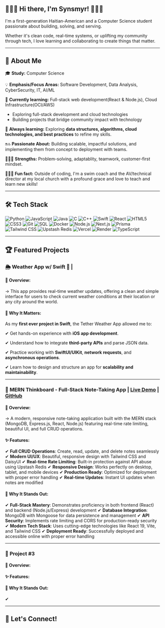 ## 👨🏾‍💻 Hi there, I'm Synsmyr! 🙋🏾‍♂️
I'm a first-generation Haitian-American and a Computer Science student passionate about building, solving, and serving.

Whether it's clean code, real-time systems, or uplifting my community through tech, I love learning and collaborating to create things that matter.

---

## 🚀 About Me  

🎓 **Study:** Computer Science

💡 **Emphasis/Focus Areas:** Software Development, Data Analysis, CyberSecurity, IT, AI/ML

🔭 **Currently learning:** Full-stack web development(React & Node.js), Cloud Infrastructure(OCI/AWS)
- Exploring full-stack development and cloud technologies
- Building projects that bridge community impact with technology

🌱 **Always learning:** Exploring **data structures, algorithms, cloud technologies, and best practices** to refine my skills.  

🔛🔝 **Passionate About:** Building scalable, impactful solutions, and implementing them from concept to deployment with teams.

🏋🏾‍♂️ **Strengths:** Problem-solving, adaptablity, teamwork, customer-first mindset.

🏊🏾‍♂️ **Fun fact:** Outside of coding, I'm a swim coach and the AV/technical director at my local church with a profound grace and love to teach and learn new skills!

---

## 🛠️ Tech Stack 

![Python](https://img.shields.io/badge/-Python-3776AB?style=flat-square&logo=python&logoColor=white)
![JavaScript](https://img.shields.io/badge/-JavaScript-F7DF1E?style=flat-square&logo=javascript&logoColor=black)
![Java](https://img.shields.io/badge/-Java-007396?style=flat-square&logo=java&logoColor=white)
![C](https://img.shields.io/badge/-C-00599C?style=flat-square&logo=c&logoColor=white)
![C++](https://img.shields.io/badge/-C++-00599C?style=flat-square&logo=c%2B%2B&logoColor=white)
![Swift](https://img.shields.io/badge/-Swift-FA7343?style=flat-square&logo=swift&logoColor=white)
![React](https://img.shields.io/badge/-React-61DAFB?style=flat-square&logo=react&logoColor=black)
![HTML5](https://img.shields.io/badge/-HTML5-E34F26?style=flat-square&logo=html5&logoColor=white)
![CSS3](https://img.shields.io/badge/-CSS3-1572B6?style=flat-square&logo=css3&logoColor=white)
![Git](https://img.shields.io/badge/-Git-F05032?style=flat-square&logo=git&logoColor=white)
![SQL](https://img.shields.io/badge/-SQL-4479A1?style=flat-square&logo=mysql&logoColor=white)
![Docker](https://img.shields.io/badge/-Docker-2496ED?style=flat-square&logo=docker&logoColor=white)
![Node.js](https://img.shields.io/badge/-Node.js-339933?style=flat-square&logo=node.js&logoColor=white)
![Next.js](https://img.shields.io/badge/-Next.js-000000?style=flat-square&logo=next.js&logoColor=white)
![Prisma](https://img.shields.io/badge/-Prisma-2D3748?style=flat-square&logo=prisma&logoColor=white)
![Tailwind CSS](https://img.shields.io/badge/-Tailwind%20CSS-06B6D4?style=flat-square&logo=tailwind-css&logoColor=white)
![Upstash Redis](https://img.shields.io/badge/-Upstash%20Redis-0F172A?style=flat-square&logo=redis&logoColor=white)
![Vercel](https://img.shields.io/badge/-Vercel-000000?style=flat-square&logo=vercel&logoColor=white)
![Render](https://img.shields.io/badge/-Render-46E3B7?style=flat-square&logo=render&logoColor=white)
![TypeScript](https://img.shields.io/badge/-TypeScript-3178C6?style=flat-square&logo=typescript&logoColor=white)

---

## 🏆 Featured Projects 

### 🌦️ **Weather App w/ Swift 🦅** | 

#### 🔹 Overview:  

→ This app provides real-time weather updates, offering a clean and simple interface for users to check current weather conditions at their location or any city around the world.

#### 🔹 Why It Matters: 

As my **first ever project in Swift**, the Tether Weather App allowed me to:

✔ Get hands-on experience with **iOS app development**.

✔ Understand how to integrate **third-party APIs** and parse JSON data.

✔ Practice working with **SwiftUI/UIKit**, **network requests**, and **asynchronous operations**.

✔ Learn how to design and structure an app for **scalability and maintainability**.

---

### 🧠 **MERN Thinkboard - Full-Stack Note-Taking App** | [Live Demo](https://mern-stack-thinkboard-57eb.onrender.com/) | [GitHub](https://github.com/SynsmyrF2001/mern-stack-thinkboard)

#### 🔹 Overview:    

→ A modern, responsive note-taking application built with the MERN stack (MongoDB, Express.js, React, Node.js) featuring real-time rate limiting, beautiful UI, and full CRUD operations.

#### ✨ Features:  

✔ **Full CRUD Operations**: Create, read, update, and delete notes seamlessly
✔ **Modern UI/UX**: Beautiful, responsive design with Tailwind CSS and DaisyUI
✔ **Real-time Rate Limiting**: Built-in protection against API abuse using Upstash Redis
✔ **Responsive Design**: Works perfectly on desktop, tablet, and mobile devices
✔ **Production Ready**: Optimized for deployment with proper error handling
✔ **Real-time Updates**: Instant UI updates when notes are modified

#### 🔹 Why It Stands Out:  
✔ **Full-Stack Mastery**: Demonstrates proficiency in both frontend (React) and backend (Node.js/Express) development
✔ **Database Integration**: MongoDB with Mongoose for data persistence and management
✔ **API Security**: Implements rate limiting and CORS for production-ready security
✔ **Modern Tech Stack**: Uses cutting-edge technologies like React 19, Vite, and Tailwind CSS
✔ **Deployment Ready**: Successfully deployed and accessible online with proper error handling

---

### 🎉 **Project #3**  

#### 🔹 Overview:

#### ✨ Features:  


#### 🔹 Why It Stands Out:  
✔ 

---

## 🚀 **Let's Connect!**
